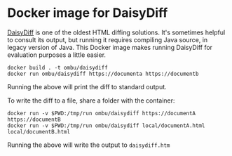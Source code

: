 Docker image for DaisyDiff
==========================

[DaisyDiff](https://github.com/DaisyDiff/DaisyDiff) is one of the oldest HTML
diffing solutions. It's sometimes helpful to consult its output, but running it
requires compiling Java source, in legacy version of Java. This Docker image
makes running DaisyDiff for evaluation purposes a little easier.

```console
docker build . -t ombu/daisydiff
docker run ombu/daisydiff https://documenta https://documentb
```

Running the above will print the diff to standard output.

To write the diff to a file, share a folder with the container:

```console
docker run -v $PWD:/tmp/run ombu/daisydiff https://documentA https://documentB
docker run -v $PWD:/tmp/run ombu/daisydiff local/documentA.html local/documentB.html
```

Running the above will write the output to `daisydiff.htm`
